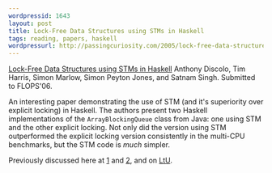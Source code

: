 ```yaml
---
wordpressid: 1643
layout: post
title: Lock-Free Data Structures using STMs in Haskell
tags: reading, papers, haskell
wordpressurl: http://passingcuriosity.com/2005/lock-free-data-structures-using-stms-in-haskell/
---
```


[Lock-Free Data Structures using STMs in Haskell][0] Anthony Discolo,
Tim Harris, Simon Marlow, Simon Peyton Jones, and Satnam Singh.
Submitted to FLOPS'06.

An interesting paper demonstrating the use of STM (and it's superiority
over explicit locking) in Haskell. The authors present two Haskell
implementations of the `ArrayBlockingQueue` class from Java: one using STM
and the other explicit locking. Not only did the version using STM
outperformed the explicit locking version consistently in the multi-CPU
benchmarks, but the STM code is *much* simpler.

Previously discussed here at [1][1] and [2][2], and on [LtU][3].

[0]: http://research.microsoft.com/%7Esimonpj/papers/stm/lock-free.htm
[1]: /2005/composable-memory-transactions/
[2]: /2005/more-on-composable-memory-transactions/
[3]: http://lambda-the-ultimate.org/node/1151
